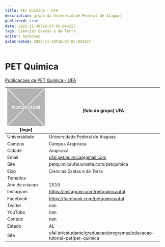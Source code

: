 ```yaml
---
title: PET Quimica - UFA
description: grupo da Universidade Federal de Alagoas
published: true
date: 2023-11-30T16:07:05.044227
tags: Ciencias Exatas e da Terra
editor: markdown
dateCreated: 2023-11-30T16:07:05.044227
---
```


# PET Quimica

[Publicacoes de PET Quimica - UFA](/atividade/71PETQuimicaUFA/feed.md)

| ![placeholder.png](/placeholder.png) [logo] | [foto do grupo] UFA         |
| ------------------------------------------- | ------------------------------------------------- |
| Universidade                                | Universidade Federal de Alagoas      |
| Campus                                      | Campus Arapiraca            |
| Cidade                                      | Arapiraca             |
| Email                                       | ufal.pet.quimica@gmail.com             |
| Site                                        | petquimicaufal.wixsite.com/petquimica              |
| Eixo                                        | Ciencias Exatas e da Terra              |
| Tematica                                    |           |
| Ano de criacao                              | 2010        |
| Instagram                                   | https://instagram.com/petquimicaufal         |
| Facebook                                    | https://facebook.com/petquimicaufal          |
| Twitter                                     | nan           |
| YouTube                                     | nan           |
| Contato                                     | nan         |
| Estado                                      |  AL            |
| Site                                        | ufal.br/estudante/graduacao/programas/educacao-tutorial-pet/pet-quimica |

